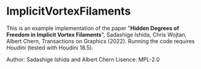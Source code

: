 # ImplicitVortexFilaments

This is an example implementation of the paper "**Hidden Degrees of Freedom in Implicit Vortex Filaments**", Sadashige Ishida, Chris Wojtan, Albert Chern, Transactions on Graphics (2022). 
Running the code requires *Houdini* (tested with Houdini 18.5).

Author: Sadashige Ishida and Albert Chern 
Lisence: MPL-2.0
